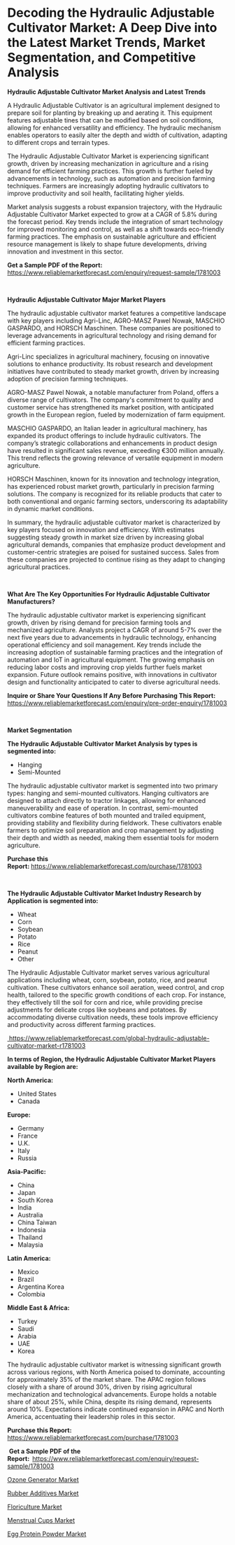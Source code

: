 <p><h1>Decoding the Hydraulic Adjustable Cultivator Market: A Deep Dive into the Latest Market Trends, Market Segmentation, and Competitive Analysis</h1></p><p><strong>Hydraulic Adjustable Cultivator Market Analysis and Latest Trends</strong></p>
<p><p>A Hydraulic Adjustable Cultivator is an agricultural implement designed to prepare soil for planting by breaking up and aerating it. This equipment features adjustable tines that can be modified based on soil conditions, allowing for enhanced versatility and efficiency. The hydraulic mechanism enables operators to easily alter the depth and width of cultivation, adapting to different crops and terrain types.</p><p>The Hydraulic Adjustable Cultivator Market is experiencing significant growth, driven by increasing mechanization in agriculture and a rising demand for efficient farming practices. This growth is further fueled by advancements in technology, such as automation and precision farming techniques. Farmers are increasingly adopting hydraulic cultivators to improve productivity and soil health, facilitating higher yields.</p><p>Market analysis suggests a robust expansion trajectory, with the Hydraulic Adjustable Cultivator Market expected to grow at a CAGR of 5.8% during the forecast period. Key trends include the integration of smart technology for improved monitoring and control, as well as a shift towards eco-friendly farming practices. The emphasis on sustainable agriculture and efficient resource management is likely to shape future developments, driving innovation and investment in this sector.</p></p>
<p><strong>Get a Sample PDF of the Report:&nbsp;</strong> <a href="https://www.reliablemarketforecast.com/enquiry/request-sample/1781003?utm_campaign=1833&utm_medium=2&utm_source=Github&utm_content=ia&utm_term=18122024&utm_id=hydraulic-adjustable-cultivator">https://www.reliablemarketforecast.com/enquiry/request-sample/1781003</a></p>
<p>&nbsp;</p>
<p><strong>Hydraulic Adjustable Cultivator Major Market Players</strong></p>
<p><p>The hydraulic adjustable cultivator market features a competitive landscape with key players including Agri-Linc, AGRO-MASZ Pawel Nowak, MASCHIO GASPARDO, and HORSCH Maschinen. These companies are positioned to leverage advancements in agricultural technology and rising demand for efficient farming practices.</p><p>Agri-Linc specializes in agricultural machinery, focusing on innovative solutions to enhance productivity. Its robust research and development initiatives have contributed to steady market growth, driven by increasing adoption of precision farming techniques.</p><p>AGRO-MASZ Pawel Nowak, a notable manufacturer from Poland, offers a diverse range of cultivators. The company's commitment to quality and customer service has strengthened its market position, with anticipated growth in the European region, fueled by modernization of farm equipment.</p><p>MASCHIO GASPARDO, an Italian leader in agricultural machinery, has expanded its product offerings to include hydraulic cultivators. The company’s strategic collaborations and enhancements in product design have resulted in significant sales revenue, exceeding €300 million annually. This trend reflects the growing relevance of versatile equipment in modern agriculture.</p><p>HORSCH Maschinen, known for its innovation and technology integration, has experienced robust market growth, particularly in precision farming solutions. The company is recognized for its reliable products that cater to both conventional and organic farming sectors, underscoring its adaptability in dynamic market conditions.</p><p>In summary, the hydraulic adjustable cultivator market is characterized by key players focused on innovation and efficiency. With estimates suggesting steady growth in market size driven by increasing global agricultural demands, companies that emphasize product development and customer-centric strategies are poised for sustained success. Sales from these companies are projected to continue rising as they adapt to changing agricultural practices.</p></p>
<p>&nbsp;</p>
<p><strong>What Are The Key Opportunities For Hydraulic Adjustable Cultivator Manufacturers?</strong></p>
<p><p>The hydraulic adjustable cultivator market is experiencing significant growth, driven by rising demand for precision farming tools and mechanized agriculture. Analysts project a CAGR of around 5-7% over the next five years due to advancements in hydraulic technology, enhancing operational efficiency and soil management. Key trends include the increasing adoption of sustainable farming practices and the integration of automation and IoT in agricultural equipment. The growing emphasis on reducing labor costs and improving crop yields further fuels market expansion. Future outlook remains positive, with innovations in cultivator design and functionality anticipated to cater to diverse agricultural needs.</p></p>
<p><strong>Inquire or Share Your Questions If Any Before Purchasing This Report:</strong> <a href="https://www.reliablemarketforecast.com/enquiry/pre-order-enquiry/1781003?utm_campaign=1833&utm_medium=2&utm_source=Github&utm_content=ia&utm_term=18122024&utm_id=hydraulic-adjustable-cultivator">https://www.reliablemarketforecast.com/enquiry/pre-order-enquiry/1781003</a></p>
<p>&nbsp;</p>
<p><strong>Market Segmentation</strong></p>
<p><strong>The Hydraulic Adjustable Cultivator Market Analysis by types is segmented into:</strong></p>
<p><ul><li>Hanging</li><li>Semi-Mounted</li></ul></p>
<p><p>The hydraulic adjustable cultivator market is segmented into two primary types: hanging and semi-mounted cultivators. Hanging cultivators are designed to attach directly to tractor linkages, allowing for enhanced maneuverability and ease of operation. In contrast, semi-mounted cultivators combine features of both mounted and trailed equipment, providing stability and flexibility during fieldwork. These cultivators enable farmers to optimize soil preparation and crop management by adjusting their depth and width as needed, making them essential tools for modern agriculture.</p></p>
<p><strong>Purchase this Report:&nbsp;</strong><a href="https://www.reliablemarketforecast.com/purchase/1781003?utm_campaign=1833&utm_medium=2&utm_source=Github&utm_content=ia&utm_term=18122024&utm_id=hydraulic-adjustable-cultivator">https://www.reliablemarketforecast.com/purchase/1781003</a></p>
<p>&nbsp;</p>
<p><strong>The Hydraulic Adjustable Cultivator Market Industry Research by Application is segmented into:</strong></p>
<p><ul><li>Wheat</li><li>Corn</li><li>Soybean</li><li>Potato</li><li>Rice</li><li>Peanut</li><li>Other</li></ul></p>
<p><p>The Hydraulic Adjustable Cultivator market serves various agricultural applications including wheat, corn, soybean, potato, rice, and peanut cultivation. These cultivators enhance soil aeration, weed control, and crop health, tailored to the specific growth conditions of each crop. For instance, they effectively till the soil for corn and rice, while providing precise adjustments for delicate crops like soybeans and potatoes. By accommodating diverse cultivation needs, these tools improve efficiency and productivity across different farming practices.</p></p>
<p><a href="https://www.reliablemarketforecast.com/global-hydraulic-adjustable-cultivator-market-r1781003?utm_campaign=1833&utm_medium=2&utm_source=Github&utm_content=ia&utm_term=18122024&utm_id=hydraulic-adjustable-cultivator">&nbsp;https://www.reliablemarketforecast.com/global-hydraulic-adjustable-cultivator-market-r1781003</a></p>
<p><strong>In terms of Region, the Hydraulic Adjustable Cultivator Market Players available by Region are:</strong></p>
<p>
    <p> <strong> North America: </strong>
        <ul>
            <li>United States</li>
            <li>Canada</li>
        </ul>
        </p> 
    <p> <strong> Europe: </strong>
        <ul>
            <li>Germany</li>
            <li>France</li>
            <li>U.K.</li>
            <li>Italy</li>
            <li>Russia</li>
        </ul>
        </p> 
    <p> <strong> Asia-Pacific: </strong>
        <ul>
            <li>China</li>
            <li>Japan</li>
            <li>South Korea</li>
            <li>India</li>
            <li>Australia</li>
            <li>China Taiwan</li>
            <li>Indonesia</li>
            <li>Thailand</li>
            <li>Malaysia</li>
        </ul>
        </p> 
    <p> <strong> Latin America: </strong>
        <ul>
            <li>Mexico</li>
            <li>Brazil</li>
            <li>Argentina Korea</li>
            <li>Colombia</li>
        </ul>
        </p> 
    <p> <strong> Middle East & Africa: </strong>
        <ul>
            <li>Turkey</li>
            <li>Saudi</li>
            <li>Arabia</li>
            <li>UAE</li>
            <li>Korea</li>
        </ul>
    </p>
    </p>
<p><p>The hydraulic adjustable cultivator market is witnessing significant growth across various regions, with North America poised to dominate, accounting for approximately 35% of the market share. The APAC region follows closely with a share of around 30%, driven by rising agricultural mechanization and technological advancements. Europe holds a notable share of about 25%, while China, despite its rising demand, represents around 10%. Expectations indicate continued expansion in APAC and North America, accentuating their leadership roles in this sector.</p></p>
<p><strong>Purchase this Report: </strong><a href="https://www.reliablemarketforecast.com/purchase/1781003?utm_campaign=1833&utm_medium=2&utm_source=Github&utm_content=ia&utm_term=18122024&utm_id=hydraulic-adjustable-cultivator">https://www.reliablemarketforecast.com/purchase/1781003</a></p>
<p>&nbsp;<strong>Get a Sample PDF of the Report:&nbsp;&nbsp;</strong><a href="https://www.reliablemarketforecast.com/enquiry/request-sample/1781003?utm_campaign=1833&utm_medium=2&utm_source=Github&utm_content=ia&utm_term=18122024&utm_id=hydraulic-adjustable-cultivator">https://www.reliablemarketforecast.com/enquiry/request-sample/1781003</a></p>
<p><strong></strong></p>
<p><p><a href="https://www.linkedin.com/pulse/ozone-generator-market-analysis-offering-insights-markets-vg1jf?utm_campaign=1833&utm_medium=2&utm_source=Github&utm_content=ia&utm_term=18122024&utm_id=hydraulic-adjustable-cultivator">Ozone Generator Market</a></p><p><a href="https://www.linkedin.com/pulse/rubber-additives-market-global-regional-analysis-focus-fgjsf?utm_campaign=1833&utm_medium=2&utm_source=Github&utm_content=ia&utm_term=18122024&utm_id=hydraulic-adjustable-cultivator">Rubber Additives Market</a></p><p><a href="https://www.linkedin.com/pulse/floriculture-market-trend-indicates-rapid-growth-accelerated-tpkdf?utm_campaign=1833&utm_medium=2&utm_source=Github&utm_content=ia&utm_term=18122024&utm_id=hydraulic-adjustable-cultivator">Floriculture Market</a></p><p><a href="https://www.linkedin.com/pulse/in-depth-analysis-menstrual-cups-market-2024-2031-dynamics-3rcdf?utm_campaign=1833&utm_medium=2&utm_source=Github&utm_content=ia&utm_term=18122024&utm_id=hydraulic-adjustable-cultivator">Menstrual Cups Market</a></p><p><a href="https://www.linkedin.com/pulse/industry-projections-global-egg-protein-powder-market-size-ntkyf?utm_campaign=1833&utm_medium=2&utm_source=Github&utm_content=ia&utm_term=18122024&utm_id=hydraulic-adjustable-cultivator">Egg Protein Powder Market</a></p></p>